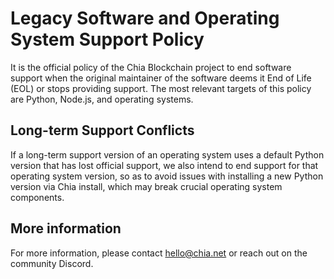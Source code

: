 # Legacy Software and Operating System Support Policy

It is the official policy of the Chia Blockchain project to end software support 
when the original maintainer of the software deems it End of Life (EOL) or stops providing support.  The most relevant targets of this policy are Python, Node.js, and operating systems.

## Long-term Support Conflicts
If a long-term support version of an operating system uses a default Python version that has lost official support, we also intend to end support for that operating system version, so as to avoid issues with installing a new Python version via Chia install, which may break crucial operating system components.

## More information
For more information, please contact hello@chia.net or reach out on the community Discord.
